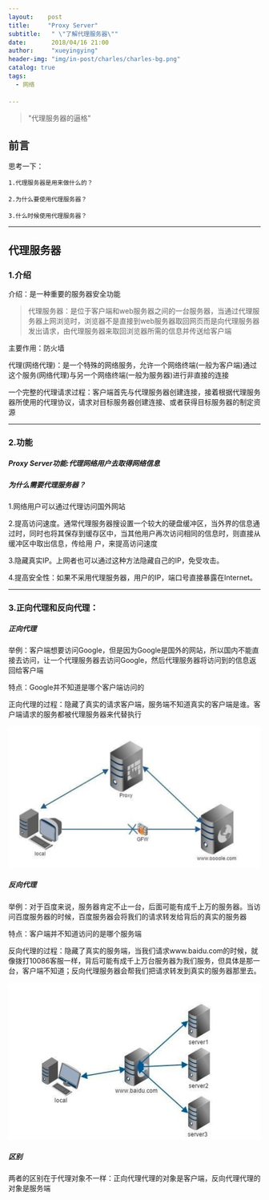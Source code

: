 ```yaml
---
layout:    post
title:     "Proxy Server"
subtitle:   " \"了解代理服务器\""
date:       2018/04/16 21:00
author:     "xueyingying"
header-img: "img/in-post/charles/charles-bg.png"
catalog: true
tags:
  - 网络

---
```


>"代理服务器的逼格"  


## 前言

思考一下：

    1.代理服务器是用来做什么的？

    2.为什么要使用代理服务器？

    3.什么时候使用代理服务器？

---

## 代理服务器

### 1.介绍

介绍：是一种重要的服务器安全功能

>代理服务器：是位于客户端和web服务器之间的一台服务器，当通过代理服务器上网浏览时，浏览器不是直接到web服务器取回网页而是向代理服务器发出请求，由代理服务器来取回浏览器所需的信息并传送给客户端

主要作用：防火墙

代理(网络代理)：是一个特殊的网络服务，允许一个网络终端(一般为客户端)通过这个服务(网络代理)与另一个网络终端(一般为服务器)进行非直接的连接

一个完整的代理请求过程：客户端首先与代理服务器创建连接，接着根据代理服务器所使用的代理协议，请求对目标服务器创建连接、或者获得目标服务器的制定资源

---

### 2.功能

##### Proxy Server功能:代理网络用户去取得网络信息

##### 为什么需要代理服务器？

1.网络用户可以通过代理访问国外网站

2.提高访问速度。通常代理服务器搜设置一个较大的硬盘缓冲区，当外界的信息通过时，同时也将其保存到缓存区中，当其他用户再次访问相同的信息时，则直接从缓冲区中取出信息，传给用
户，来提高访问速度

3.隐藏真实IP。上网者也可以通过这种方法隐藏自己的IP，免受攻击。

4.提高安全性：如果不采用代理服务器，用户的IP，端口号直接暴露在Internet。

---

### 3.正向代理和反向代理：

##### 正向代理

举例：客户端想要访问Google，但是因为Google是国外的网站，所以国内不能直接去访问，让一个代理服务器去访问Google，然后代理服务器将访问到的信息返回给客户端

特点：Google并不知道是哪个客户端访问的

正向代理的过程：隐藏了真实的请求客户端，服务端不知道真实的客户端是谁。客户端请求的服务都被代理服务器来代替执行

![Alt text](/img/in-post/proxy-server/proxy-1.png)


##### 反向代理

举例：对于百度来说，服务器肯定不止一台，后面可能有成千上万的服务器。当访问百度服务器的时候，百度服务器会将我们的请求转发给背后的真实的服务器

特点：客户端并不知道访问的是哪个服务端

反向代理的过程：隐藏了真实的服务端，当我们请求www.baidu.com的时候，就像拨打10086客服一样，背后可能有成千上万台服务器为我们服务，但具体是那一台，客户端不知道；反向代理服务器会帮我们把请求转发到真实的服务器那里去。

![Alt text](/img/in-post/proxy-server/proxy-2.png)

##### 区别

两者的区别在于代理对象不一样：正向代理代理的对象是客户端，反向代理代理的对象是服务端